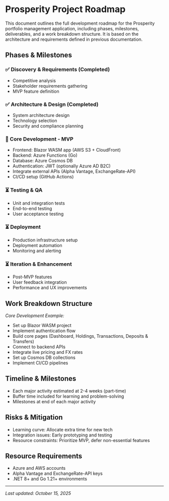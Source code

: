 # Prosperity Project Roadmap

This document outlines the full development roadmap for the Prosperity portfolio management application, including phases, milestones, deliverables, and a work breakdown structure. It is based on the architecture and requirements defined in previous documentation.

## Phases & Milestones

### ✅ Discovery & Requirements (Completed)
- Competitive analysis
- Stakeholder requirements gathering
- MVP feature definition

### ✅ Architecture & Design (Completed)
- System architecture design
- Technology selection
- Security and compliance planning

### 🔄 Core Development - MVP
- Frontend: Blazor WASM app (AWS S3 + CloudFront)
- Backend: Azure Functions (Go)
- Database: Azure Cosmos DB
- Authentication: JWT (optionally Azure AD B2C)
- Integrate external APIs (Alpha Vantage, ExchangeRate-API)
- CI/CD setup (GitHub Actions)

### ⏳ Testing & QA
- Unit and integration tests
- End-to-end testing
- User acceptance testing

### ⏳ Deployment
- Production infrastructure setup
- Deployment automation
- Monitoring and alerting

### ⏳ Iteration & Enhancement
- Post-MVP features
- User feedback integration
- Performance and UX improvements

## Work Breakdown Structure

_Core Development Example:_
- Set up Blazor WASM project
- Implement authentication flow
- Build core pages (Dashboard, Holdings, Transactions, Deposits & Transfers)
- Connect to backend APIs
- Integrate live pricing and FX rates
- Set up Cosmos DB collections
- Implement CI/CD pipelines

## Timeline & Milestones
- Each major activity estimated at 2-4 weeks (part-time)
- Buffer time included for learning and problem-solving
- Milestones at end of each major activity

## Risks & Mitigation
- Learning curve: Allocate extra time for new tech
- Integration issues: Early prototyping and testing
- Resource constraints: Prioritize MVP, defer non-essential features

## Resource Requirements
- Azure and AWS accounts
- Alpha Vantage and ExchangeRate-API keys
- .NET 8+ and Go 1.21+ environments

---

_Last updated: October 15, 2025_